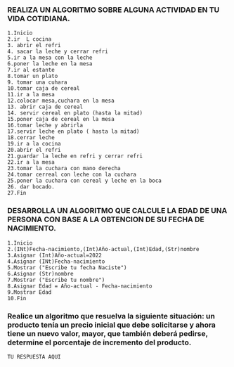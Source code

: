 ### REALIZA UN ALGORITMO SOBRE ALGUNA ACTIVIDAD EN TU VIDA COTIDIANA.

    1.Inicio
    2.ir  L cocina
    3. abrir el refri
    4. sacar la leche y cerrar refri
    5.ir a la mesa con la leche
    6.poner la leche en la mesa
    7.ir al estante
    8.tomar un plato
    9. tomar una cuhara
    10.tomar caja de cereal
    11.ir a la mesa
    12.colocar mesa,cuchara en la mesa
    13. abrir caja de cereal
    14. servir cereal en plato (hasta la mitad)
    15.poner caja de cereal en la mesa
    16.tomar leche y abrirla
    17.servir leche en plato ( hasta la mitad)
    18.cerrar leche
    19.ir a la cocina
    20.abrir el refri
    21.guardar la leche en refri y cerrar refri
    22.ir a la mesa
    23.tomar la cuchara con mano derecha
    24.tomar cerreal con leche con la cuchara
    25.poner la cuchara con cereal y leche en la boca
    26. dar bocado.
    27.Fin


### DESARROLLA UN ALGORITMO QUE CALCULE LA EDAD DE UNA PERSONA CON BASE A LA OBTENCION DE SU FECHA DE NACIMIENTO.

    1.Inicio
    2.(INt)Fecha-nacimiento,(Int)Año-actual,(Int)Edad,(Str)nombre
    3.Asignar (Int)Año-actual=2022
    4.Asignar (INt)Fecha-nacimiento
    5.Mostrar ("Escribe tu fecha Naciste") 
    6.Asignar (Str)nombre
    7.Mostrar ("Escribe tu nombre")
    8.Asignar Edad = Año-actual - Fecha-nacimiento
    9.Mostrar Edad
    10.Fin
   



###  Realice un algoritmo que resuelva la siguiente situación: un producto tenía un precio inicial que debe solicitarse y ahora tiene un nuevo valor, mayor, que también deberá pedirse, determine el porcentaje de incremento del producto. 

    TU RESPUESTA AQUI
